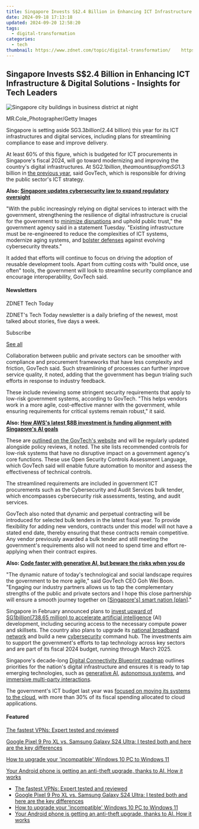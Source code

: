 ```yaml
---
title: Singapore Invests S$2.4 Billion in Enhancing ICT Infrastructure & Digital Solutions - Insights for Tech Leaders
date: 2024-09-18 17:13:18
updated: 2024-09-20 12:58:20
tags:
  - digital-transformation
categories:
  - tech
thumbnail: https://www.zdnet.com/topic/digital-transformation/    https://www.zdnet.com/a/img/resize/ab9ac68599a3630d2f3f2e8a8427ebe5094b8dfc/2024/05/14/998deba2-71cb-4e53-a0bf-35cb4d463100/singapore34gettyimages-1219724477.jpg?width=170&height=128&fit=crop&auto=webp
---
```


## Singapore Invests S$2.4 Billion in Enhancing ICT Infrastructure & Digital Solutions - Insights for Tech Leaders

![Singapore city buildings in business district at night](https://www.zdnet.com/a/img/resize/727523c16384beb83f0ddfd88802899257cdca03/2024/05/14/998deba2-71cb-4e53-a0bf-35cb4d463100/singapore34gettyimages-1219724477.jpg?auto=webp&width=1280)

MR.Cole\_Photographer/Getty Images

Singapore is setting aside SG$3.3 billion ($2.44 billion) this year for its ICT infrastructures and digital services, including plans for streamlining compliance to ease and improve delivery.

At least 60% of this figure, which is budgeted for ICT procurements in Singapore's fiscal 2024, will go toward modernizing and improving the country's digital infrastructures. At SG$2.1 billion, the amount is up from SG$1.3 billion in [the previous year](https://www.zdnet.com/article/singapore-focuses-ict-spend-on-cloud-applications/), said GovTech, which is responsible for driving the public sector's ICT strategy. 

**Also: [Singapore updates cybersecurity law to expand regulatory oversight](https://www.zdnet.com/article/singapore-updates-cybersecurity-law-to-expand-regulatory-oversight/)**

"With the public increasingly relying on digital services to interact with the government, strengthening the resilience of digital infrastructure is crucial for the government to [minimize disruptions](https://www.zdnet.com/article/singapore-reviews-ways-to-boost-digital-infrastructures-after-big-outage/) and uphold public trust," the government agency said in a statement Tuesday. "Existing infrastructure must be re-engineered to reduce the complexities of ICT systems, modernize aging systems, and [bolster defenses](https://www.zdnet.com/article/singapores-guidelines-to-bolster-mobile-app-security-are-optional-for-now/) against evolving cybersecurity threats."

It added that efforts will continue to focus on driving the adoption of reusable development tools. Apart from cutting costs with "build once, use often" tools, the government will look to streamline security compliance and encourage interoperability, GovTech said. 

#### Newsletters

ZDNET Tech Today

ZDNET's Tech Today newsletter is a daily briefing of the newest, most talked about stories, five days a week.

 Subscribe

[See all](https://www.zdnet.com/newsletters/)

Collaboration between public and private sectors can be smoother with compliance and procurement frameworks that have less complexity and friction, GovTech said. Such streamlining of processes can further improve service quality, it noted, adding that the government has begun trialing such efforts in response to industry feedback. 

These include reviewing some stringent security requirements that apply to low-risk government systems, according to GovTech. "This helps vendors work in a more agile, cost-effective manner with the government, while ensuring requirements for critical systems remain robust," it said. 

**Also: [How AWS's latest $8B investment is funding alignment with Singapore's AI goals](https://www.zdnet.com/article/how-awss-latest-8b-investment-is-funding-alignment-with-singapores-ai-goals/)**

These are [outlined on the GovTech's website](https://info.standards.tech.gov.sg/) and will be regularly updated alongside policy reviews, it noted. The site lists recommended controls for low-risk systems that have no disruptive impact on a government agency's core functions. These use Open Security Controls Assessment Language, which GovTech said will enable future automation to monitor and assess the effectiveness of technical controls. 

The streamlined requirements are included in government ICT procurements such as the Cybersecurity and Audit Services bulk tender, which encompasses cybersecurity risk assessments, testing, and audit services.

GovTech also noted that dynamic and perpetual contracting will be introduced for selected bulk tenders in the latest fiscal year. To provide flexibility for adding new vendors, contracts under this model will not have a stated end date, thereby ensuring that these contracts remain competitive. Any vendor previously awarded a bulk tender and still meeting the government's requirements also will not need to spend time and effort re-applying when their contract expires.

**Also: [Code faster with generative AI, but beware the risks when you do](https://www.zdnet.com/article/code-faster-with-generative-ai-but-beware-the-risks-when-you-do/)**

"The dynamic nature of today's technological and social landscape requires the government to be more agile," said GovTech CEO Goh Wei Boon. "Engaging our industry partners allows us to tap the complementary strengths of the public and private sectors and I hope this close partnership will ensure a smooth journey together on \[[Singapore's\] smart nation \[plan](https://www.zdnet.com/article/singapore-touts-open-platforms-in-smart-nation-drive-acknowledges-need-to-do-better-in-security/)\]."

Singapore in February announced plans to [invest upward of SG$1 billion ($738.65 million) to accelerate artificial intelligence](https://www.zdnet.com/article/singapore-looks-to-accelerate-ai-development-with-investment-in-compute-and-talent/) (AI) development, including securing access to the necessary compute power and skillsets. The country also plans to upgrade its [national broadband network](https://www.zdnet.com/home-and-office/networking/singapore-is-boosting-its-broadband-for-ai-and-autonomous-vehicles/) and build a new [cybersecurity](https://www.zdnet.com/article/singapore-updates-cybersecurity-law-to-expand-regulatory-oversight/) command hub. The investments aim to support the government's efforts to tap technology across key sectors and are part of its fiscal 2024 budget, running through March 2025.

Singapore's decade-long [Digital Connectivity Blueprint roadmap](https://www.zdnet.com/home-and-office/networking/singapore-creates-digital-blueprint-for-generative-ai-and-autonomous-systems/) outlines priorities for the nation's digital infrastructure and ensures it is ready to tap emerging technologies, such as [generative AI](https://www.zdnet.com/article/ai-leaders-urged-to-integrate-local-data-models-for-diversitys-sake/), [autonomous systems](https://www.zdnet.com/article/first-commercial-autonomous-bus-services-hit-singapore-roads/), and [immersive multi-party interactions](https://www.zdnet.com/article/singapore-opens-up-its-airport-to-the-metaverse/). 

The government's ICT budget last year was [focused on moving its systems to the cloud](https://www.zdnet.com/article/singapore-focuses-ict-spend-on-cloud-applications/), with more than 30% of its fiscal spending allocated to cloud applications. 

#### Featured

[The fastest VPNs: Expert tested and reviewed](https://www.zdnet.com/article/fastest-vpn/ "The fastest VPNs: Expert tested and reviewed")

[Google Pixel 9 Pro XL vs. Samsung Galaxy S24 Ultra: I tested both and here are the key differences](https://www.zdnet.com/article/google-pixel-9-pro-xl-vs-samsung-galaxy-s24-ultra/ "Google Pixel 9 Pro XL vs. Samsung Galaxy S24 Ultra: I tested both and here are the key differences")

[How to upgrade your 'incompatible' Windows 10 PC to Windows 11](https://www.zdnet.com/article/how-to-upgrade-your-incompatible-windows-10-pc-to-windows-11/ "How to upgrade your 'incompatible' Windows 10 PC to Windows 11")

[Your Android phone is getting an anti-theft upgrade, thanks to AI. How it works](https://www.zdnet.com/article/your-android-phone-is-getting-an-anti-theft-upgrade-thanks-to-ai-how-it-works/ "Your Android phone is getting an anti-theft upgrade, thanks to AI. How it works")

* [The fastest VPNs: Expert tested and reviewed](https://www.zdnet.com/article/fastest-vpn/ "The fastest VPNs: Expert tested and reviewed")
* [Google Pixel 9 Pro XL vs. Samsung Galaxy S24 Ultra: I tested both and here are the key differences](https://www.zdnet.com/article/google-pixel-9-pro-xl-vs-samsung-galaxy-s24-ultra/ "Google Pixel 9 Pro XL vs. Samsung Galaxy S24 Ultra: I tested both and here are the key differences")
* [How to upgrade your 'incompatible' Windows 10 PC to Windows 11](https://www.zdnet.com/article/how-to-upgrade-your-incompatible-windows-10-pc-to-windows-11/ "How to upgrade your 'incompatible' Windows 10 PC to Windows 11")
* [Your Android phone is getting an anti-theft upgrade, thanks to AI. How it works](https://www.zdnet.com/article/your-android-phone-is-getting-an-anti-theft-upgrade-thanks-to-ai-how-it-works/ "Your Android phone is getting an anti-theft upgrade, thanks to AI. How it works")

<ins class="adsbygoogle"
     style="display:block"
     data-ad-format="autorelaxed"
     data-ad-client="ca-pub-7571918770474297"
     data-ad-slot="1223367746"></ins>



<ins class="adsbygoogle"
     style="display:block"
     data-ad-client="ca-pub-7571918770474297"
     data-ad-slot="8358498916"
     data-ad-format="auto"
     data-full-width-responsive="true"></ins>
